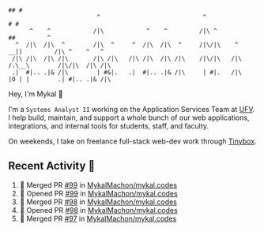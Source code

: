 ```
                                                                                ## #
                         ^                             ^                       # #                      
      ^    ^            /|\            ^    ^         /|\ ^                   ##         ^              
  ^  /|\  /|\  ^        /|\  ^     ^  /|\  /|\  ^     /|\/|\    ^          __||         /|\ ^    ^   ^ 
 /|\ /|\  /|\ /|\       /|\ /|\   /|\ /|\  /|\ /|\    /|\/|\   /|\        /.\__\        /|\/|\  /|\ /|\
 .|  #|.. .|& /|\        | #&|.   .|  #|.. .|& /|\     | #|.   /|\        |O | |        .| #|.. .|& /|\
```
Hey, I'm Mykal 👋

I'm a `Systems Analyst II` working on the Application Services Team at [UFV](https://ufv.ca). 
I help build, maintain, and support a whole bunch of our web applications, integrations, and internal tools for students, staff, and faculty.

On weekends, I take on freelance full-stack web-dev work through [Tinybox](https://tinybox.dev).

## Recent Activity 🚀

<!--START_SECTION:activity-->
1. 🎉 Merged PR [#99](https://github.com/MykalMachon/mykal.codes/pull/99) in [MykalMachon/mykal.codes](https://github.com/MykalMachon/mykal.codes)
2. 💪 Opened PR [#99](https://github.com/MykalMachon/mykal.codes/pull/99) in [MykalMachon/mykal.codes](https://github.com/MykalMachon/mykal.codes)
3. 🎉 Merged PR [#98](https://github.com/MykalMachon/mykal.codes/pull/98) in [MykalMachon/mykal.codes](https://github.com/MykalMachon/mykal.codes)
4. 💪 Opened PR [#98](https://github.com/MykalMachon/mykal.codes/pull/98) in [MykalMachon/mykal.codes](https://github.com/MykalMachon/mykal.codes)
5. 🎉 Merged PR [#97](https://github.com/MykalMachon/mykal.codes/pull/97) in [MykalMachon/mykal.codes](https://github.com/MykalMachon/mykal.codes)
<!--END_SECTION:activity-->
